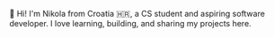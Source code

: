 👋 Hi! I'm Nikola from Croatia 🇭🇷, a CS student and aspiring software developer. I love learning, building, and sharing my projects here.

<!---
nikolaCodes/nikolaCodes is a ✨ special ✨ repository because its `README.md` (this file) appears on your GitHub profile.
You can click the Preview link to take a look at your changes.
--->
